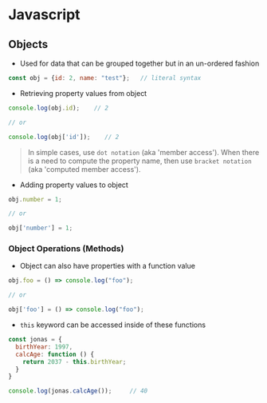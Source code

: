 # **Javascript**

## **Objects**

* Used for data that can be grouped together but in an un-ordered fashion

```javascript
const obj = {id: 2, name: "test"};   // literal syntax
```

* Retrieving property values from object

```javascript
console.log(obj.id);    // 2

// or

console.log(obj['id']);    // 2
```

> In simple cases, use `dot notation` (aka 'member access'). When there is a need to compute the property name, then use `bracket notation` (aka 'computed member access').

* Adding property values to object

```javascript
obj.number = 1;

// or

obj['number'] = 1;
```

### **Object Operations (Methods)**

* Object can also have properties with a function value

```javascript
obj.foo = () => console.log("foo");

// or

obj['foo'] = () => console.log("foo");
```

* `this` keyword can be accessed inside of these functions

```javascript
const jonas = {
  birthYear: 1997,
  calcAge: function () {
    return 2037 - this.birthYear;
  }
}

console.log(jonas.calcAge());     // 40

```
